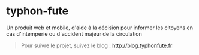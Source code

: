 typhon-fute
===========

Un produit web et mobile, d'aide à la décision pour informer les citoyens en cas d'intempérie ou d'accident majeur de la circulation

> Pour suivre le projet, suivez le blog : http://blog.typhonfute.fr
